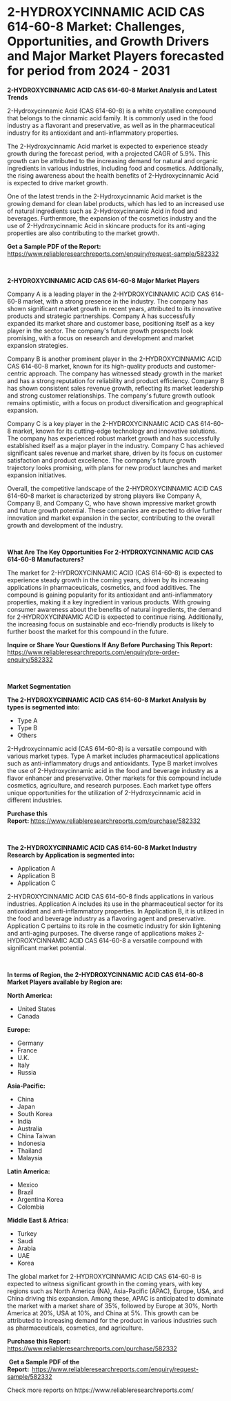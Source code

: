 <p><h1>2-HYDROXYCINNAMIC ACID CAS 614-60-8 Market: Challenges, Opportunities, and Growth Drivers and Major Market Players forecasted for period from 2024 - 2031</h1></p><p><strong>2-HYDROXYCINNAMIC ACID CAS 614-60-8 Market Analysis and Latest Trends</strong></p>
<p><p>2-Hydroxycinnamic Acid (CAS 614-60-8) is a white crystalline compound that belongs to the cinnamic acid family. It is commonly used in the food industry as a flavorant and preservative, as well as in the pharmaceutical industry for its antioxidant and anti-inflammatory properties.</p><p>The 2-Hydroxycinnamic Acid market is expected to experience steady growth during the forecast period, with a projected CAGR of 5.9%. This growth can be attributed to the increasing demand for natural and organic ingredients in various industries, including food and cosmetics. Additionally, the rising awareness about the health benefits of 2-Hydroxycinnamic Acid is expected to drive market growth.</p><p>One of the latest trends in the 2-Hydroxycinnamic Acid market is the growing demand for clean label products, which has led to an increased use of natural ingredients such as 2-Hydroxycinnamic Acid in food and beverages. Furthermore, the expansion of the cosmetics industry and the use of 2-Hydroxycinnamic Acid in skincare products for its anti-aging properties are also contributing to the market growth.</p></p>
<p><strong>Get a Sample PDF of the Report:&nbsp;</strong> <a href="https://www.reliableresearchreports.com/enquiry/request-sample/582332">https://www.reliableresearchreports.com/enquiry/request-sample/582332</a></p>
<p>&nbsp;</p>
<p><strong>2-HYDROXYCINNAMIC ACID CAS 614-60-8 Major Market Players</strong></p>
<p><p>Company A is a leading player in the 2-HYDROXYCINNAMIC ACID CAS 614-60-8 market, with a strong presence in the industry. The company has shown significant market growth in recent years, attributed to its innovative products and strategic partnerships. Company A has successfully expanded its market share and customer base, positioning itself as a key player in the sector. The company's future growth prospects look promising, with a focus on research and development and market expansion strategies.</p><p>Company B is another prominent player in the 2-HYDROXYCINNAMIC ACID CAS 614-60-8 market, known for its high-quality products and customer-centric approach. The company has witnessed steady growth in the market and has a strong reputation for reliability and product efficiency. Company B has shown consistent sales revenue growth, reflecting its market leadership and strong customer relationships. The company's future growth outlook remains optimistic, with a focus on product diversification and geographical expansion.</p><p>Company C is a key player in the 2-HYDROXYCINNAMIC ACID CAS 614-60-8 market, known for its cutting-edge technology and innovative solutions. The company has experienced robust market growth and has successfully established itself as a major player in the industry. Company C has achieved significant sales revenue and market share, driven by its focus on customer satisfaction and product excellence. The company's future growth trajectory looks promising, with plans for new product launches and market expansion initiatives.</p><p>Overall, the competitive landscape of the 2-HYDROXYCINNAMIC ACID CAS 614-60-8 market is characterized by strong players like Company A, Company B, and Company C, who have shown impressive market growth and future growth potential. These companies are expected to drive further innovation and market expansion in the sector, contributing to the overall growth and development of the industry.</p></p>
<p>&nbsp;</p>
<p><strong>What Are The Key Opportunities For 2-HYDROXYCINNAMIC ACID CAS 614-60-8 Manufacturers?</strong></p>
<p><p>The market for 2-HYDROXYCINNAMIC ACID (CAS 614-60-8) is expected to experience steady growth in the coming years, driven by its increasing applications in pharmaceuticals, cosmetics, and food additives. The compound is gaining popularity for its antioxidant and anti-inflammatory properties, making it a key ingredient in various products. With growing consumer awareness about the benefits of natural ingredients, the demand for 2-HYDROXYCINNAMIC ACID is expected to continue rising. Additionally, the increasing focus on sustainable and eco-friendly products is likely to further boost the market for this compound in the future.</p></p>
<p><strong>Inquire or Share Your Questions If Any Before Purchasing This Report:</strong> <a href="https://www.reliableresearchreports.com/enquiry/pre-order-enquiry/582332">https://www.reliableresearchreports.com/enquiry/pre-order-enquiry/582332</a></p>
<p>&nbsp;</p>
<p><strong>Market Segmentation</strong></p>
<p><strong>The 2-HYDROXYCINNAMIC ACID CAS 614-60-8 Market Analysis by types is segmented into:</strong></p>
<p><ul><li>Type A</li><li>Type B</li><li>Others</li></ul></p>
<p><p>2-Hydroxycinnamic acid (CAS 614-60-8) is a versatile compound with various market types. Type A market includes pharmaceutical applications such as anti-inflammatory drugs and antioxidants. Type B market involves the use of 2-Hydroxycinnamic acid in the food and beverage industry as a flavor enhancer and preservative. Other markets for this compound include cosmetics, agriculture, and research purposes. Each market type offers unique opportunities for the utilization of 2-Hydroxycinnamic acid in different industries.</p></p>
<p><strong>Purchase this Report:&nbsp;</strong><a href="https://www.reliableresearchreports.com/purchase/582332">https://www.reliableresearchreports.com/purchase/582332</a></p>
<p>&nbsp;</p>
<p><strong>The 2-HYDROXYCINNAMIC ACID CAS 614-60-8 Market Industry Research by Application is segmented into:</strong></p>
<p><ul><li>Application A</li><li>Application B</li><li>Application C</li></ul></p>
<p><p>2-HYDROXYCINNAMIC ACID CAS 614-60-8 finds applications in various industries. Application A includes its use in the pharmaceutical sector for its antioxidant and anti-inflammatory properties. In Application B, it is utilized in the food and beverage industry as a flavoring agent and preservative. Application C pertains to its role in the cosmetic industry for skin lightening and anti-aging purposes. The diverse range of applications makes 2-HYDROXYCINNAMIC ACID CAS 614-60-8 a versatile compound with significant market potential.</p></p>
<p>&nbsp;</p>
<p><strong>In terms of Region, the 2-HYDROXYCINNAMIC ACID CAS 614-60-8 Market Players available by Region are:</strong></p>
<p>
    <p> <strong> North America: </strong>
        <ul>
            <li>United States</li>
            <li>Canada</li>
        </ul>
        </p> 
    <p> <strong> Europe: </strong>
        <ul>
            <li>Germany</li>
            <li>France</li>
            <li>U.K.</li>
            <li>Italy</li>
            <li>Russia</li>
        </ul>
        </p> 
    <p> <strong> Asia-Pacific: </strong>
        <ul>
            <li>China</li>
            <li>Japan</li>
            <li>South Korea</li>
            <li>India</li>
            <li>Australia</li>
            <li>China Taiwan</li>
            <li>Indonesia</li>
            <li>Thailand</li>
            <li>Malaysia</li>
        </ul>
        </p> 
    <p> <strong> Latin America: </strong>
        <ul>
            <li>Mexico</li>
            <li>Brazil</li>
            <li>Argentina Korea</li>
            <li>Colombia</li>
        </ul>
        </p> 
    <p> <strong> Middle East & Africa: </strong>
        <ul>
            <li>Turkey</li>
            <li>Saudi</li>
            <li>Arabia</li>
            <li>UAE</li>
            <li>Korea</li>
        </ul>
    </p>
    </p>
<p><p>The global market for 2-HYDROXYCINNAMIC ACID CAS 614-60-8 is expected to witness significant growth in the coming years, with key regions such as North America (NA), Asia-Pacific (APAC), Europe, USA, and China driving this expansion. Among these, APAC is anticipated to dominate the market with a market share of 35%, followed by Europe at 30%, North America at 20%, USA at 10%, and China at 5%. This growth can be attributed to increasing demand for the product in various industries such as pharmaceuticals, cosmetics, and agriculture.</p></p>
<p><strong>Purchase this Report: </strong><a href="https://www.reliableresearchreports.com/purchase/582332">https://www.reliableresearchreports.com/purchase/582332</a></p>
<p>&nbsp;<strong>Get a Sample PDF of the Report:&nbsp;&nbsp;</strong><a href="https://www.reliableresearchreports.com/enquiry/request-sample/582332">https://www.reliableresearchreports.com/enquiry/request-sample/582332</a></p>
<p><strong></strong></p>
<p>Check more reports on https://www.reliableresearchreports.com/</p>
